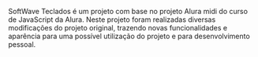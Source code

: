 SoftWave Teclados é um projeto com base no projeto Alura midi do curso de JavaScript da Alura. Neste projeto foram realizadas diversas modificações do projeto original, trazendo novas funcionalidades e aparência para uma possível utilização do projeto e para desenvolvimento pessoal.
